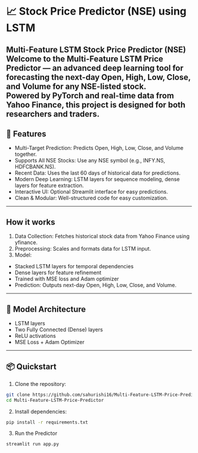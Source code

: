 # 📈 Stock Price Predictor (NSE) using LSTM

Multi-Feature LSTM Stock Price Predictor (NSE)
Welcome to the Multi-Feature LSTM Price Predictor — an advanced deep learning tool for forecasting the next-day Open, High, Low, Close, and Volume for any NSE-listed stock. <br>Powered by PyTorch and real-time data from Yahoo Finance, this project is designed for both researchers and traders.
---

## 🚀 Features

- Multi-Target Prediction: Predicts Open, High, Low, Close, and Volume together.
- Supports All NSE Stocks: Use any NSE symbol (e.g., INFY.NS, HDFCBANK.NS).
- Recent Data: Uses the last 60 days of historical data for predictions.
- Modern Deep Learning: LSTM layers for sequence modeling, dense layers for feature extraction.
- Interactive UI: Optional Streamlit interface for easy predictions.
- Clean & Modular: Well-structured code for easy customization.
---


## How it works 
1. Data Collection: Fetches historical stock data from Yahoo Finance using yfinance.
2. Preprocessing: Scales and formats data for LSTM input.
3. Model:
  - Stacked LSTM layers for temporal dependencies
  - Dense layers for feature refinement
  - Trained with MSE loss and Adam optimizer
  - Prediction: Outputs next-day Open, High, Low, Close, and Volume.

---

## 🧠 Model Architecture

- LSTM layers
- Two Fully Connected (Dense) layers
- ReLU activations
- MSE Loss + Adam Optimizer

---

## 📦 Quickstart

1. Clone the repository:
```bash
git clone https://github.com/sahurishi16/Multi-Feature-LSTM-Price-Predictor.git
cd Multi-Feature-LSTM-Price-Predictor
```

2. Install dependencies:
```bash
pip install -r requirements.txt
```

3. Run the Predictor
```bash
streamlit run app.py
```
